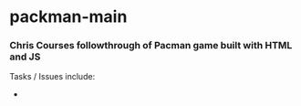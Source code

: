 # packman-main

### Chris Courses followthrough of Pacman game built with HTML and JS

Tasks / Issues include:

- 
